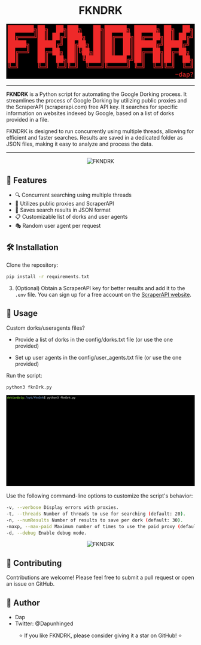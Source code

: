 <div align="center">

# FKNDRK

![FKNDRK](resources/fkndrk_banner.png)

</div>

---

**FKNDRK** is a Python script for automating the Google Dorking process. It streamlines the process of Google Dorking by utilizing public proxies and the ScraperAPI (scraperapi.com) free API key. It searches for specific information on websites indexed by Google, based on a list of dorks provided in a file. 

FKNDRK is designed to run concurrently using multiple threads, allowing for efficient and faster searches. Results are saved in a dedicated folder as JSON files, making it easy to analyze and process the data.

---

<div align="center">

![FKNDRK](resources/fkndrk3.gif)

</div>

## 🚀 Features

- 🔍 Concurrent searching using multiple threads
- 📡 Utilizes public proxies and ScraperAPI
- 📁 Saves search results in JSON format
- 📋 Customizable list of dorks and user agents
- 🎭 Random user agent per request

## 🛠️ Installation

Clone the repository:

```bash
pip install -r requirements.txt
```

3. (Optional) Obtain a ScraperAPI key for better results and add it to the `.env` file. You can sign up for a free account on the [ScraperAPI website](https://www.scraperapi.com/).

## 📖 Usage
Custom dorks/useragents files?

- Provide a list of dorks in the config/dorks.txt file (or use the one provided)

- Set up user agents in the config/user_agents.txt file (or use the one provided)

Run the script:

```bash
python3 fknDrk.py
```
<div align="center">

![FKNDRK](resources/fkndrk1.gif)
</div>


Use the following command-line options to customize the script's behavior:

```bash
-v, --verbose Display errors with proxies.
-t, --threads Number of threads to use for searching (default: 20).
-n, --numResults Number of results to save per dork (default: 30).
-maxp, --max-paid Maximum number of times to use the paid proxy (default: 0).
-d, --debug Enable debug mode.
```
<div align="center">

![FKNDRK](resources/fkndrk2.gif)

</div>

## 🤝 Contributing

Contributions are welcome! Please feel free to submit a pull request or open an issue on GitHub.

## 👤 Author

  - Dap  
  - Twitter: @Dapunhinged

<div align="center">

⭐️ If you like FKNDRK, please consider giving it a star on GitHub! ⭐️
</div>
